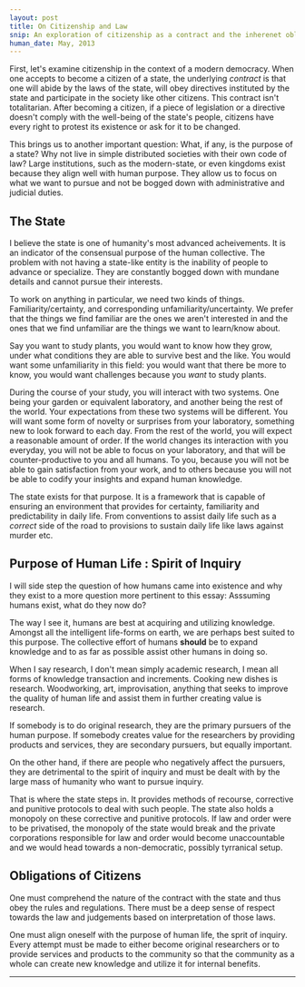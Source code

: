 ```yaml
---
layout: post
title: On Citizenship and Law
snip: An exploration of citizenship as a contract and the inherenet obligation on the part of citizenry to abide by the rules, laws and duties prescribed by the state
human_date: May, 2013
---
```


First, let's examine citizenship in the context of a modern democracy.  When
one accepts to become a citizen of a state, the underlying *contract* is that
one will abide by the laws of the state, will obey directives instituted by the
state and participate in the society like other citizens.  This contract isn't
totalitarian.  After becoming a citizen, if a piece of legislation or a
directive doesn't comply with the well-being of the state's people, citizens
have every right to protest its existence or ask for it to be changed.

This brings us to another important question: What, if any, is the purpose of a
state?  Why not live in simple distributed societies with their own code of
law?  Large institutions, such as the modern-state, or even kingdoms exist
because they align well with human purpose.  They allow us to focus on what we
want to pursue and not be bogged down with administrative and judicial duties.

## The State

I believe the state is one of humanity's most advanced acheivements.  It is an
indicator of the consensual purpose of the human collective.  The problem with
not having a state-like entity is the inability of people to advance or
specialize.  They are constantly bogged down with mundane details and cannot
pursue their interests.

To work on anything in particular, we need two kinds of things.
Familiarity/certainty, and corresponding unfamiliarity/uncertainty.  We prefer
that the things we find familiar are the ones we aren't interested in and the
ones that we find unfamiliar are the things we want to learn/know about.

Say you want to study plants, you would want to know how they grow, under what
conditions they are able to survive best and the like.  You would want some
unfamiliarity in this field: you would want that there be more to know, you
would want challenges because you *want* to study plants.

During the course of your study, you will interact with two systems.  One being
your garden or equivalent laboratory, and another being the rest of the world.
Your expectations from these two systems will be different.  You will want some
form of novelty or surprises from your laboratory, something new to look
forward to each day.  From the rest of the world, you will expect a reasonable
amount of order.  If the world changes its interaction with you everyday, you
will not be able to focus on your laboratory, and that will be
counter-productive to you and all humans.  To you, because you will not be able
to gain satisfaction from your work, and to others because you will not be able
to codify your insights and expand human knowledge.

The state exists for that purpose.  It is a framework that is capable of
ensuring an environment that provides for certainty, familiarity and
predictability in daily life.  From conventions to assist daily life such as a
*correct* side of the road to provisions to sustain daily life like laws
against murder etc.


## Purpose of Human Life : Spirit of Inquiry

I will side step the question of how humans came into existence and why they
exist to a more question more pertinent to this essay: Asssuming humans exist,
what do they now do?

The way I see it, humans are best at acquiring and utilizing knowledge. Amongst
all the intelligent life-forms on earth, we are perhaps best suited to this
purpose.  The collective effort of humans __should__ be to expand knowledge and
to as far as possible assist other humans in doing so.  

<div class="aside">When I say research, I don't mean simply
academic research, I mean all forms of knowledge transaction and increments.
Cooking new dishes is research.  Woodworking, art, improvisation, anything that
seeks to improve the quality of human life and assist them in further creating
value is research.</div>

If somebody is to do original research, they are the primary pursuers of the
human purpose.  If somebody creates value for the researchers by providing
products and services, they are secondary pursuers, but equally important.

On the other hand, if there are people who negatively affect the pursuers, they
are detrimental to the spirit of inquiry and must be dealt with by the large
mass of humanity who want to pursue inquiry.

That is where the state steps in. It provides methods of recourse, corrective
and punitive protocols to deal with such people. The state also holds a
monopoly on these corrective and punitive protocols. If law and order were to
be privatised, the monopoly of the state would break and the private
corporations responsible for law and order would become unaccountable and we
would head towards a non-democratic, possibly tyrranical setup.

## Obligations of Citizens

One must comprehend the nature of the contract with the state and thus obey the
rules and regulations. There must be a deep sense of respect towards the law
and judgements based on interpretation of those laws.

One must align oneself with the purpose of human life, the sprit of inquiry.
Every attempt must be made to either become original researchers or to provide
services and products to the community so that the community as a whole can
create new knowledge and utilize it for internal benefits.

<hr>


[maslow]:http://www.simplypsychology.org/maslow.html 
